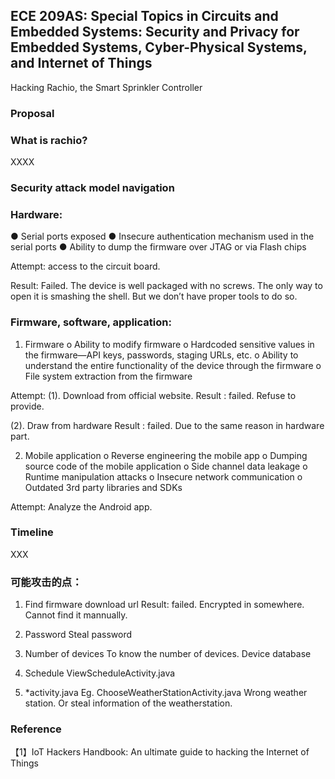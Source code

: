 ## ECE 209AS: Special Topics in Circuits and Embedded Systems: Security and Privacy for Embedded Systems, Cyber-Physical Systems, and Internet of Things

Hacking Rachio, the Smart Sprinkler Controller

### Proposal

### What is rachio?
XXXX

### Security attack model navigation

### Hardware:

● Serial ports exposed
● Insecure authentication mechanism used in the serial ports
● Ability to dump the  firmware over JTAG or via Flash chips

Attempt: access to the circuit board.

Result: Failed. The device is well packaged with no screws. The only way to open it is smashing the shell. But we don’t have proper tools to do so.

### Firmware, software, application:
1. Firmware
o Ability to modify firmware
o Hardcoded sensitive values in the  firmware—API keys,
passwords, staging URLs, etc.
o Ability to understand the entire functionality of the device
through the  firmware
o File system extraction from the  firmware

Attempt:
(1). Download from official website.
Result : failed. Refuse to provide.

(2). Draw from hardware
Result : failed. Due to the same reason in hardware part.

2. Mobile application
o Reverse engineering the mobile app
o Dumping source code of the mobile application
o Side channel data leakage
o Runtime manipulation attacks
o Insecure network communication
o Outdated 3rd party libraries and SDKs

Attempt:
Analyze the Android app.

### Timeline

XXX

### 可能攻击的点：

1. Find firmware download url
Result: failed. Encrypted in somewhere. Cannot find it mannually.  

2. Password
Steal password

3. Number of devices
To know the number of devices.
Device database

4. Schedule
ViewScheduleActivity.java

5. *activity.java
Eg. ChooseWeatherStationActivity.java
Wrong weather station. Or steal information of the weatherstation.  

### Reference
【1】IoT Hackers Handbook: An ultimate guide to hacking the Internet of Things
